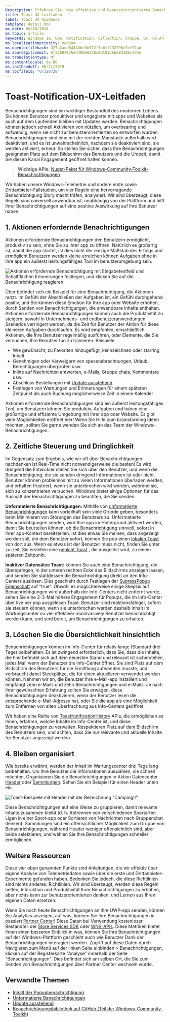 ```yaml
---
Description: Erfahren Sie, wie effektive und benutzerorientierte Benachrichtigungen zu erstellen, die Ihre Benutzer produktiver und gerne machen.
title: Toast-UX-Leitfaden
label: Toast UX Guidance
template: detail.hbs
ms.date: 05/18/2018
ms.topic: article
keywords: Windows 10, Uwp, Notification, Collection, Gruppe, Ux, Ux-Anleitungen, Anleitungen, Aktion, Toast, Info-Centers, Noninterruptive, effektive Benachrichtigungen, nicht intrusiv handlungsrelevant Benachrichtigungen verwalten, Organisieren
ms.localizationpriority: medium
ms.openlocfilehash: 327a2add84343be3b972f7bb1f232298e7ef92ad
ms.sourcegitcommit: 6f32604876ed480e8238c86101366a8d106c7d4e
ms.translationtype: MT
ms.contentlocale: de-DE
ms.lasthandoff: 06/21/2019
ms.locfileid: "67320728"
---
```

# <a name="toast-notification-ux-guidance"></a>Toast-Notification-UX-Leitfaden
Benachrichtigungen sind ein wichtiger Bestandteil des modernen Lebens. Sie können Benutzer produktiver und engagierte mit apps und Websites als auch auf dem Laufenden bleiben mit Updates werden. Benachrichtigungen können jedoch schnell Aktivieren von nützlich, um overbearing und aufwendig, wenn sie nicht zur benutzerorientierten so entworfen wurden. Benachrichtigungen sind eine mit der rechten Maustaste außerhalb wird deaktiviert, und es ist unwahrscheinlich, nachdem sie deaktiviert sind, sie werden aktiviert, erneut.  So stellen Sie sicher, dass Ihre Benachrichtigungen geeigneten Platz auf dem Bildschirm des Benutzers und die Uhrzeit, damit Sie diesen Kanal Engagement geöffnet halten können.

> **Wichtige APIs:** [Nuget-Paket für Windows-Community-Toolkit-Benachrichtigungen](https://www.nuget.org/packages/Microsoft.Toolkit.Uwp.Notifications/)

Wir haben unsere Windows-Telemetrie und andere erste sowie Drittanbieter-Fallstudien, um vier Regeln eine hervorragende Benachrichtigung Story macht träfen, analysiert.  Wir sind überzeugt, diese Regeln sind universell anwendbar ist, unabhängig von der Plattform und hilft Ihrer Benachrichtigungen auf eine positive Auswirkung auf Ihre Benutzer haben.

## <a name="1-actionable-notifications"></a>1. Aktionen erfordernde Benachrichtigungen
Aktionen erfordernde Benachrichtigungen den Benutzern ermöglicht, produktiv zu sein, ohne Sie zu Ihrer app zu öffnen.  Natürlich es großartig ist, damit die app startet, ist dies nicht der einzige Maßstab des Erfolgs und ermöglicht Benutzern werden kleine erreichen können Aufgaben ohne in Ihre app ein äußerst leistungsfähiges Tool im benutzerumgebung sein.

![Aktionen erfordernde Benachrichtigung mit Eingabetextfeld und Schaltflächen Erinnerungen festlegen, und klicken Sie auf die Benachrichtigung reagieren](images/actionable-notification-example01.png)

Über befindet sich ein Beispiel für eine Benachrichtigung, die Aktionen nutzt. Im Gefühl der Abschließen der Aufgaben ist, ein Gefühl durchgehend positiv, und Sie können diese Emotion für Ihre app oder Website erhöhen, durch Senden von Benachrichtigungen, die anwendbare Inhalte enthalten. Aktionen erfordernde Benachrichtigungen können auch die Produktivität zu steigern, sowohl in Unternehmens- und endbenutzeranwendungen Szenarios verringert werden, da die Zeit für Benutzer der Aktion für diese kleineren Aufgaben durchlaufen. Es wird empfohlen, einschließlich Aktionen, die Ihre Benutzer regelmäßig ausführen, oder Elemente, die Sie versuchen, Ihre Benutzer tun zu trainieren.  Beispiele:
* Wie gewünscht, zu Favoriten hinzugefügt, kennzeichnen oder starring Inhalt
* Genehmigen oder Verweigern von spesenabrechnungen, Urlaub, Berechtigungen überprüfen usw.
* Inline auf Nachrichten antworten, e-Mails, Gruppe chats, Kommentare usw.
* Abschluss Bestellungen mit [Update ausstehend](toast-pending-update.md)
* Festlegen von Warnungen und Erinnerungen für einem späteren Zeitpunkt als auch Buchung möglicherweise Zeit in einem Kalender

Aktionen erfordernde Benachrichtigungen sind ein äußerst leistungsfähiges Tool, um Benutzern können Sie produktiv, Aufgaben und haben eine großartige und effiziente Umgebung mit Ihrer app oder Website.  Es gibt viele Möglichkeiten eröffnet hier! Wenn Sie Hilfe zum brainstorming Ideen möchten, sollten Sie gerne wenden Sie sich an das Team der Windows-Benachrichtigungen.

## <a name="2-timing-and-urgency"></a>2. Zeitliche Steuerung und Dringlichkeit
Im Gegensatz zum Ergebnis, wie wir oft über Benachrichtigungen nachdenken ist Real-Time nicht notwendigerweise die besten! Es wird dringend die Entwickler stellen Sie sich über den Benutzer, und wenn die Benachrichtigung, die sie senden dringend Informationen ist oder nicht. Benutzer können problemlos mit zu vielen Informationen überladen werden, und erhalten frustriert, wenn sie unterbrochen wird werden, während sie, sich zu konzentrieren versuchen. Windows bietet einige Optionen für das Ausmaß der Benachrichtigungen zu beachten, die Sie senden:

**Unformatierte Benachrichtigungen:** Mithilfe von [unformatierte Benachrichtigungen](raw-notification-overview.md) kann vorteilhaft sein viele Gründe geben, besonders beim Minimieren von Störungen des Benutzers zu.  Unformatierte Benachrichtigungen senden, wird Ihre app im Hintergrund aktiviert werden, damit Sie beurteilen können, ob die Benachrichtigung sinnvoll, sofort in Ihrer app-Kontext bereitstellen. Ist dies etwas Sie meinen, dass angezeigt werden soll, die dem Benutzer sofort, können Sie pop einen [lokalen Toast](send-local-toast.md) von dort aus.  Wenn es etwas ist der Benutzer muss nicht, finden Sie unter zurzeit, Sie erstellen eine [geplant Toast](https://blogs.msdn.microsoft.com/tiles_and_toasts/2016/09/30/quickstart-sending-an-alarm-in-windows-10/) , die ausgelöst wird, zu einem späteren Zeitpunkt.


**Inaktiver Datensätze Toast:** können Sie auch eine Benachrichtigung, die überspringen, in der unteren rechten Ecke des Bildschirms anzeigen lassen, und senden Sie stattdessen die Benachrichtigung direkt an den Info-Centers auslösen. Dies geschieht durch Festlegen der [SupressPopup Eigenschaft](https://docs.microsoft.com/en-us/uwp/api/windows.ui.notifications.toastnotification.suppresspopup) auf "true". Obwohl es möglicherweise einige Skepsis auf Benachrichtigungen wird außerhalb der Info-Centers nicht entfernt wurde, sehen Sie eine 2-3-Mal höhere Engagement für Popups, die im Info-Center über live per pop ausgelesen Toast.  Benutzer sind reaktionsfähiger, sofern sie steuern können, wenn sie unterbrochen werden deshalb Inhalt im Wartungscenter so viel effektiver noninvasively Benutzer benachrichtigt werden kann, und sind bereit, um Benachrichtigungen zu erhalten.

## <a name="3-clear-out-the-clutter"></a>3. Löschen Sie die Übersichtlichkeit hinsichtlich
Benachrichtigungen können im Info-Center für relativ lange (Standard drei Tage) beibehalten.  Es ist zwingend erforderlich, dass Sie, dass die Inhalte, die hier befindet sich auf dem neuesten Stand und relevant ist sicherstellen, jedes Mal, wenn der Benutzer die Info-Center öffnet. Sie sind Platz auf dem Bildschirm des Benutzers für die Ermittlung aufwenden musste, und verbraucht dabei Steckplätze, die für einen aktuelleren verwendet werden können.  Nehmen wir an, die Benutzer Ihre e-Mail-app installiert und empfängt zehn e-Mails und zehn Benachrichtigungen und e-Mails.  Je nach Ihrer gewünschten Erfahrung sollten Sie erwägen, diese Benachrichtigungen deaktivieren, wenn der Benutzer lesen die entsprechende e-Mail-Adresse hat, oder Sie die app als eine Möglichkeit zum Entfernen von alten Überfrachtung aus Info-Centers geöffnet.

Wir haben eine Reihe von [ToastNotificationHistory](https://docs.microsoft.com/en-us/uwp/api/windows.ui.notifications.toastnotificationhistory) APIs, die ermöglichen es Ihnen, erfahren, welche Inhalte im Info-Center ist, und diese Benachrichtigungen zu verwalten. Respektieren Platz auf dem Bildschirm des Benutzers sein, und achten, dass Sie nur relevante und aktuelle Inhalte für Benutzer angezeigt werden.

## <a name="4-keeping-organized"></a>4. Bleiben organisiert
Wie bereits erwähnt, werden der Inhalt im Wartungscenter drei Tage lang beibehalten.  Um Ihre Benutzer die Informationen auswählen, sie schnell möchten, Organisieren Sie die Benachrichtigungen in Aktion Datencenter [Header](https://docs.microsoft.com/en-us/windows/uwp/design/shell/tiles-and-notifications/toast-headers) oder [Sammlungen](https://docs.microsoft.com/en-us/uwp/api/windows.ui.notifications.toastcollection). Sehen Sie ein Beispiel für einen Header unten ein.

![Toast-Beispiele mit Header mit der Bezeichnung "Camping!!"](images/toast-headers-action-center.png)

Diese Benachrichtigungen auf eine Weise zu gruppieren, damit relevante Inhalte zusammen bleibt (d. h. Abtrennen von verschiedenen Sportarten Ligen in einer Sport-app oder Sortieren von Nachrichten nach Gruppenchat denken). Sammlungen sind ein offensichtlicher Möglichkeit zum Gruppe von Benachrichtigungen, während Header weniger offensichtlich sind, aber beide selektieren, und wählen Sie Ihre Benachrichtigungen schneller ermöglichen.

## <a name="other-resources"></a>Weitere Ressourcen
Diese vier oben genannten Punkte sind Anleitungen, die wir effektiv über eigene Analyse von Telemetriedaten sowie über die erste und Drittanbieter-Experimente gefunden haben. Bedenken Sie jedoch, die diese Richtlinien sind nichts anderes: Richtlinien.  Wir sind überzeugt, werden diese Regeln helfen, Interaktion und Produktivität Ihrer Benachrichtigungen zu erhöhen, aber nichts kann zur benutzerorientierten denken, und Lernen aus Ihren eigenen Daten ersetzen.  

Wenn Sie noch heute Benachrichtigungen an Ihre UWP-app senden, können Sie Analytics anzeigen, auf was, können Sie Ihre Benachrichtigungen in passiert [Partner Center](https://partner.microsoft.com/dashboard)! Diese Daten bei Verwendung kostenloser Bestandteil der [Store Services SDK](https://marketplace.visualstudio.com/items?itemName=AdMediator.MicrosoftStoreServicesSDK) oder [WNS-APIs](https://docs.microsoft.com/en-us/windows/uwp/design/shell/tiles-and-notifications/windows-push-notification-services--wns--overview). Diese Metriken bietet Ihnen einen besseren Einblick in was, können Sie Ihre Benachrichtigungen auf der Windows-Plattform geschieht auch wie Benutzer Dank der Benachrichtigungen interagiert werden. Zugriff auf diese Daten durch Navigieren zum Menü auf der linken Seite einbinden > Benachrichtigungen, klicken auf der Registerkarte "Analyse" innerhalb der Seite "Benachrichtigungen".  Dies befindet sich am selben Ort, die Sie zum Senden von Benachrichtigungen über Partner Center wechseln würde.

## <a name="related-topics"></a>Verwandte Themen

* [Inhalt der Popupbenachrichtigung](adaptive-interactive-toasts.md)
* [Unformatierte Benachrichtigungen](raw-notification-overview.md)
* [Update ausstehend](toast-pending-update.md)
* [Benachrichtigungsbibliothek auf GitHub (Teil der Windows-Community-Toolkit)](https://github.com/windows-toolkit/WindowsCommunityToolkit/tree/master/Microsoft.Toolkit.Uwp.Notifications)

